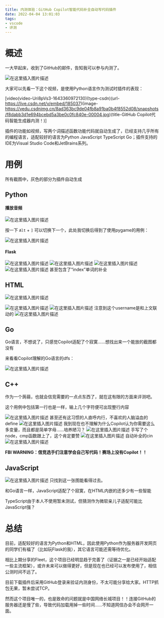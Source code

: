 ```yaml
---
title: 内测体验：GitHub Copilot智能代码补全自动写代码插件
date: 2022-04-04 13:01:03
tags:
- vscode
- 评测
---
```


# 概述

一大早起床，收到了GitHub的邮件，告知我可以参与内测了。

![在这里插入图片描述](https://cdn.yixiangzhilv.com/images/d56236e3c0e1421a44cda6401fec9378.png)

大家可以先看一下这个视频，是使用Python语言作为测试时插件的表现：

[video(video-Uri8pVs3-1643360972130)(type-csdn)(url-https://live.csdn.net/v/embed/185037)(image-https://vedu.csdnimg.cn/8ad363bc9de04fb8a91ba0b4f8552d08/snapshots/f8dabb3d1e694bcebd5a3be0c0fc840e-00004.jpg)(title-GitHub Copilot代码智能生成器内测！)]

插件的功能如视频，写两个词描述函数功能代码就自动生成了，已经支持几乎所有的编程语言，适配较好的语言为Python JavaScript TypeScript Go；插件支持的IDE为Visual Studio Code和JetBrains系列。

# 用例

所有截图中，灰色的部分为插件自动生成

## Python

#### 播放音频

![在这里插入图片描述](https://cdn.yixiangzhilv.com/images/2e9eade62bb4bd3314a15309fa416d53.png)

按一下 `Alt` + `]` 可以切换下一个，此处我切换后得到了使用pygame的用例：

![在这里插入图片描述](https://cdn.yixiangzhilv.com/images/023ed7c1ce5fb8087bec96f21a3d9064.png)

#### Flask

![在这里插入图片描述](https://cdn.yixiangzhilv.com/images/fca32ada35b5e44b0c753b43c8bbd5d7.png)
![在这里插入图片描述](https://cdn.yixiangzhilv.com/images/95aead498b189334e07e9bb452d2d6db.png)
![在这里插入图片描述](https://cdn.yixiangzhilv.com/images/76cfbb9c17ee9969cc3c67011bb48c64.png)![在这里插入图片描述](https://cdn.yixiangzhilv.com/images/05c155d8a1fdb822f7a42542dc2b275d.png)
甚至包含了“index”单词的补全

## HTML
![在这里插入图片描述](https://cdn.yixiangzhilv.com/images/293b7431db6d0836453e43497a2b5e38.png)

![在这里插入图片描述](https://cdn.yixiangzhilv.com/images/a68c307299cdcff659c873707f8731ab.png)
![在这里插入图片描述](https://cdn.yixiangzhilv.com/images/736f09ce6d5ec243a9b0711188e66d3a.png)
注意到这个username是和上文联动的
![在这里插入图片描述](https://cdn.yixiangzhilv.com/images/06cbd810e73d4603994494b1ae4f8fee.png)

## Go

Go语言，不想说了，只感觉Copilot适配了个寂寞……想找出来一个能放的截图都没有

来看看Copilot理解的Go语言的dfs：

![在这里插入图片描述](https://cdn.yixiangzhilv.com/images/87d4e9cc519d46fb51ca5ea7cc623a14.png)

## C++

作为一个蒟蒻，也就会信竞需要的一点点东西了，就在这有限的方面来评测吧。

这个用例中包括第一行也是一样，输上几个字符便可出现整行内容

![在这里插入图片描述](https://cdn.yixiangzhilv.com/images/57961c78b8d91ab6a20eb0d7b61733f6.png)
甚至还有这习惯的人直呼内行，不喜欢的人脑溢血的define
![在这里插入图片描述](https://cdn.yixiangzhilv.com/images/f473e27af24084df2133b4e08e772578.png)
我到现在也不理解为什么Copilot认为你需要这么多变量，而且都是简单字母……培养陋习？
![在这里插入图片描述](https://cdn.yixiangzhilv.com/images/3b736be41fe1f640a29f290abd82fd05.png)
手写了个node，cmp函数跟上了，这个肯定要赞
![在这里插入图片描述](https://cdn.yixiangzhilv.com/images/4ce4cfc6551169f051ad4f109b8fa7ea.png)
自动补全的cin
![在这里插入图片描述](https://cdn.yixiangzhilv.com/images/42225e5edacea2c88834615fe2bcd931.png)

**FBI WARNING：信竞选手们注意学会自己写代码！赛场上没有Copilot！！**
	
## JavaScript
![在这里插入图片描述](https://cdn.yixiangzhilv.com/images/8fae6eaf993ff5e78194f305def770b9.png)
只找到这一张图能看得过去。

和Go语言一样，JavaScript适配了个寂寞，在HTML内嵌的还多少有一些智能

TypeScript由于本人不使用暂未测试，但猜测作为微软亲儿子适配可能比JavaScript强？

# 总结

目前，适配较好的语言为Python和HTML，因此使用Python作为服务器开发网页的同学们有福了（比如玩Flask的我），其它语言可能还需等待优化。

相比上期分享的Fleet，这个项目已经明显趋于完善了（证据之一是已经开始适配一些主流框架），或许未来可以做得更好，但是现在也已经可以发布使用了，相信公测时间不远了。

目前下载插件后采用GitHub登录来验证内测身份，不太可能分享给大家。HTTP抓包无果，暂未尝试TCP。

然而这个项目唯一的，也是致命的问题就是中国网络长城项目！！连接GitHub的服务器还是慢了些，导致代码加载用掉一些时间……不知道网信办会不会网开一面。
